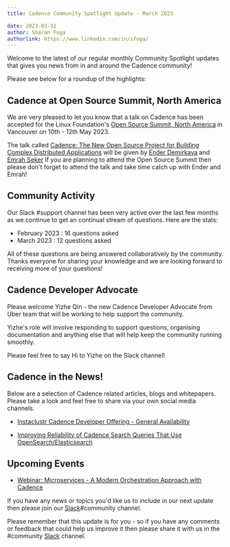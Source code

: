 ```yaml
---
title: Cadence Community Spotlight Update - March 2023

date: 2023-03-31
author: Sharan Foga
authorlink: https://www.linkedin.com/in/sfoga/
---
```

Welcome to the latest of our regular monthly Community Spotlight updates that gives you news from in and around the Cadence community!

Please see below for a roundup of the highlights:

## Cadence at Open Source Summit, North America ##
We are very pleased to let you know that a talk on Cadence has been accepted for the Linux Foundation's [Open Source Summit, North America](https://events.linuxfoundation.org/open-source-summit-north-america/) in Vancouver on 10th - 12th May 2023.

The talk called [Cadence: The New Open Source Project for Building Complex Distributed Applications](https://ossna2023.sched.com/event/1K5B1) will be given by [Ender Demirkaya](https://www.linkedin.com/in/enderdemirkaya/) and [Emrah Seker](https://www.linkedin.com/in/emrahseker/) If you are planning to attend the Open Source Summit then please don't forget to attend the talk and take time catch up with Ender and Emrah!

## Community Activity ##
Our Slack #support channel has been very active over the last few months as we continue to get an continual stream of questions. Here are the stats:

- February 2023 : 16 questions asked
- March 2023 : 12 questions asked

All of these questions are being answered collaboratively by the community. Thanks everyone for sharing your knowledge and we are looking forward to receiving more of your questions!

## Cadence Developer Advocate ##
Please welcome Yizhe Qin - the new Cadence Developer Advocate from Uber team that will be working to help support the community.

Yizhe's role will involve responding to support questions, organising documentation and anything else that will help keep the community running smoothly.

Please feel free to say Hi to Yizhe on the Slack channel!

## Cadence in the News!

Below are a selection of Cadence related articles, blogs and whitepapers. Please take a look and feel free to share via your own social media channels.

- [Instaclustr Cadence Developer Offering - General Availability](https://www.instaclustr.com/blog/instaclustr-cadence-workflow-developer/)

- [Improving Reliability of Cadence Search Queries That Use OpenSearch/Elasticsearch](https://www.instaclustr.com/blog/improving-the-reliability-of-cadence-search-queries/)

## Upcoming Events

- [Webinar: Microservices - A Modern Orchestration Approach with Cadence](https://netapp.zoom.us/webinar/register/WN__5fuwxmNQuWeZ6DiI5wUqg)

If you have any news or topics you'd like us to include in our next update then please join our [Slack](http://t.uber.com/cadence-slack)#community channel.

Please remember that this update is for you - so if you have any comments or feedback that could help us improve it then please share it with us in the #community [Slack](http://t.uber.com/cadence-slack) channel.
